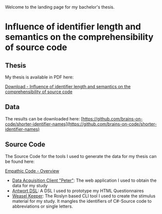 Welcome to the landing page for my bachelor's thesis.

# Influence of identifier length and semantics on the comprehensibility of source code

Thesis
------

My thesis is available in PDF here:

[Download - Influence of identifier length and semantics on the comprehensibility of source code](thesis.pdf)

Data
----

The results can be downloaded here:
[https://github.com/brains-on-code/shorter-identifier-names](https://github.com/brains-on-code/shorter-identifier-names)

Source Code
-----------

The Source Code for the tools I used to generate the data for my thesis can be found here:

[Empathic Code - Overview](https://github.com/empathic-code)

 - [Data Acquisition Client "Peter"](https://github.com/empathic-code/weasel-keeper): The web application I used to obtain the data for my study
 - [Antwort DSL](https://github.com/empathic-code/antwort): A DSL I used to prototype my HTML Questionnaires
 - [Weasel Keeper](https://github.com/empathic-code/weasel-keeper): The Roslyn based CLI tool I used to create the stimulus material for my study. It mangles the identifiers of C#-Source code to abbreviations or single letters.